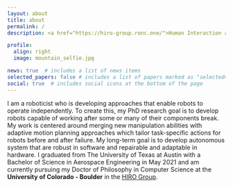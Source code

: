 ```yaml
---
layout: about
title: about
permalink: /
description: <a href="https://hiro-group.ronc.one/">Human Interaction and Robotics Group </a>.

profile:
  align: right
  image: mountain_selfie.jpg

news: true  # includes a list of news items
selected_papers: false # includes a list of papers marked as "selected={true}"
social: true  # includes social icons at the bottom of the page
---
```


I am a roboticist who is developing approaches that enable robots to operate independently. To create this, my PhD research goal is to develop robots capable of working after some or many of their components break. My work is centered around merging new manipulation abilities with adaptive motion planning approaches which tailor task-specific actions for robots before and after failure. My long-term goal is to develop autonomous system that are robust in software and repairable and adaptable in hardware. I graduated from The University of Texas at Austin with a Bachelor of Science in Aerospace Engineering in May 2021 and am currently pursuing my Doctor of Philosophy in Computer Science at the **University of Colorado - Boulder** in the [HIRO Group](https://hiro-group.ronc.one/).
